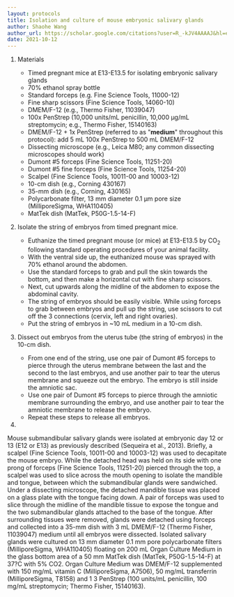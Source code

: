 ```yaml
---
layout: protocols
title: Isolation and culture of mouse embryonic salivary glands
author: Shaohe Wang
author_url: https://scholar.google.com/citations?user=R_-kJV4AAAAJ&hl=en
date: 2021-10-12
---
```


1. Materials
	- Timed pregnant mice at E13-E13.5 for isolating embryonic salivary glands
	- 70% ethanol spray bottle
	- Standard forceps (e.g. Fine Science Tools, 11000-12)
	- Fine sharp scissors (Fine Science Tools, 14060-10)
	- DMEM/F-12 (e.g., Thermo Fisher, 11039047)
	- 100x PenStrep (10,000 units/mL penicillin, 10,000 µg/mL streptomycin; e.g., Thermo Fisher, 15140163)
	- DMEM/F-12 + 1x PenStrep (referred to as "__medium__" throughout this protocol): add 5 mL 100x PenStrep to 500 mL DMEM/F-12
	- Dissecting microscope (e.g., Leica M80; any common dissecting microscopes should work)
	- Dumont \#5 forceps (Fine Science Tools, 11251-20)
	- Dumont \#5 fine forceps (Fine Science Tools, 11254-20)
	- Scalpel (Fine Science Tools, 10011-00 and 10003-12)
	- 10-cm dish (e.g., Corning 430167)
	- 35-mm dish (e.g., Corning, 430165)
	- Polycarbonate filter, 13 mm diameter 0.1 µm pore size (MilliporeSigma, WHA110405)
	- MatTek dish (MatTek, P50G-1.5-14-F)

1. Isolate the string of embryos from timed pregnant mice.
	- Euthanize the timed pregnant mouse (or mice) at E13-E13.5 by CO<sub>2</sub> following standard operating procedures of your animal facility.
	- With the ventral side up, the euthanized mouse was sprayed with 70% ethanol around the abdomen.
	- Use the standard forceps to grab and pull the skin towards the bottom, and then make a horizontal cut with fine sharp scissors.
	- Next, cut upwards along the midline of the abdomen to expose the abdominal cavity.
	- The string of embryos should be easily visible. While using forceps to grab between embryos and pull up the string, use scissors to cut off the 3 connections (cervix, left and right ovaries).
	- Put the string of embryos in ~10 mL medium in a 10-cm dish.

1. Dissect out embryos from the uterus tube (the string of embryos) in the 10-cm dish.
	- From one end of the string, use one pair of Dumont #5 forceps to pierce through the uterus membrane between the last and the second to the last embryos, and use another pair to tear the uterus membrane and squeeze out the embryo. The embryo is still inside the amniotic sac.
	- Use one pair of Dumont #5 forceps to pierce through the amniotic membrane surrounding the embryo, and use another pair to tear the amniotic membrane to release the embryo.
	- Repeat these steps to release all embryos.

1. 
Mouse submandibular salivary glands were isolated at embryonic day 12 or 13 (E12 or E13) as previously described (Sequeira et al., 2013). Briefly, a scalpel (Fine Science Tools, 10011-00 and 10003-12) was used to decapitate the mouse embryo. While the detached head was held on its side with one prong of forceps (Fine Science Tools, 11251-20) pierced through the top, a scalpel was used to slice across the mouth opening to isolate the mandible and tongue, between which the submandibular glands were sandwiched. Under a dissecting microscope, the detached mandible tissue was placed on a glass plate with the tongue facing down. A pair of forceps was used to slice through the midline of the mandible tissue to expose the tongue and the two submandibular glands attached to the base of the tongue. After surrounding tissues were removed, glands were detached using forceps and collected into a 35-mm dish with 3 mL DMEM/F-12 (Thermo Fisher, 11039047) medium until all embryos were dissected. Isolated salivary glands were cultured on 13 mm diameter 0.1 mm pore polycarbonate filters (MilliporeSigma, WHA110405) floating on 200 mL Organ Culture Medium in the glass bottom area of a 50 mm MatTek dish (MatTek, P50G-1.5-14-F) at 37?C with 5% CO2. Organ Culture Medium was DMEM/F-12 supplemented with 150 mg/mL vitamin C (MilliporeSigma, A7506), 50 mg/mL transferrin (MilliporeSigma, T8158) and 1 3 PenStrep (100 units/mL penicillin, 100 mg/mL streptomycin; Thermo Fisher, 15140163).
